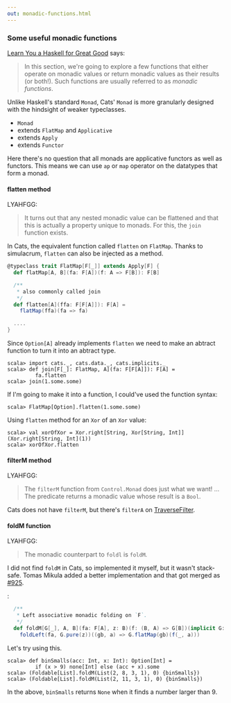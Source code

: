 ```yaml
---
out: monadic-functions.html
---
```


  [fafmm]: http://learnyouahaskell.com/for-a-few-monads-more
  [925]: https://github.com/typelevel/cats/pull/925
  [TraverseFilter]: TraverseFilter.html

### Some useful monadic functions

[Learn You a Haskell for Great Good][fafmm] says:

> In this section, we're going to explore a few functions that either operate on monadic values or return monadic values as their results (or both!). Such functions are usually referred to as *monadic functions*.

Unlike Haskell's standard `Monad`, Cats' `Monad`
is more granularly designed with the hindsight of
weaker typeclasses.

- `Monad`
- extends `FlatMap` and `Applicative`
- extends `Apply`
- extends `Functor`

Here there's no question that all monads are applicative functors
as well as functors. This means we can use `ap` or `map` operator
on the datatypes that form a monad.


#### flatten method

LYAHFGG:

> It turns out that any nested monadic value can be flattened and that this is actually a property unique to monads. For this, the `join` function exists.

In Cats, the equivalent function called `flatten` on `FlatMap`.
Thanks to simulacrum, `flatten` can also be injected as a method.

```scala
@typeclass trait FlatMap[F[_]] extends Apply[F] {
  def flatMap[A, B](fa: F[A])(f: A => F[B]): F[B]

  /**
   * also commonly called join
   */
  def flatten[A](ffa: F[F[A]]): F[A] =
    flatMap(ffa)(fa => fa)

  ....
}
```

Since `Option[A]` already implements `flatten` we need to
make an abtract function to turn it into an abtract type.

```console:new
scala> import cats._, cats.data._, cats.implicits._
scala> def join[F[_]: FlatMap, A](fa: F[F[A]]): F[A] =
         fa.flatten
scala> join(1.some.some)
```

If I'm going to make it into a function,
I could've used the function syntax:

```console
scala> FlatMap[Option].flatten(1.some.some)
```

Using `flatten` method for an `Xor` of an `Xor` value:

```console:error
scala> val xorOfXor = Xor.right[String, Xor[String, Int]](Xor.right[String, Int](1))
scala> xorOfXor.flatten
```

#### filterM method

LYAHFGG:

> The `filterM` function from `Control.Monad` does just what we want!
> ...
> The predicate returns a monadic value whose result is a `Bool`.

Cats does not have `filterM`, but there's `filterA` on [TraverseFilter][TraverseFilter].

#### foldM function

LYAHFGG:

> The monadic counterpart to `foldl` is `foldM`.

I did not find `foldM` in Cats, so implemented it myself, but it wasn't stack-safe. Tomas Mikula added a better implementation and that got merged as [#925][925].

:

```scala
  /**
   * Left associative monadic folding on `F`.
   */
  def foldM[G[_], A, B](fa: F[A], z: B)(f: (B, A) => G[B])(implicit G: Monad[G]): G[B] =
    foldLeft(fa, G.pure(z))((gb, a) => G.flatMap(gb)(f(_, a)))
```

Let's try using this.

```console
scala> def binSmalls(acc: Int, x: Int): Option[Int] =
         if (x > 9) none[Int] else (acc + x).some
scala> (Foldable[List].foldM(List(2, 8, 3, 1), 0) {binSmalls})
scala> (Foldable[List].foldM(List(2, 11, 3, 1), 0) {binSmalls})
```

In the above, `binSmalls` returns `None` when it finds a number larger than 9.
